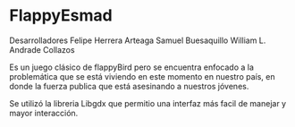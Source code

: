 # FlappyEsmad
Desarrolladores
Felipe Herrera Arteaga
Samuel Buesaquillo
William L. Andrade Collazos


Es un juego clásico de flappyBird pero se encuentra enfocado a la problemática que se está viviendo en este momento en nuestro país, en donde la fuerza publica que está asesinando a nuestros jóvenes.

Se utilizó la libreria Libgdx  que permitio una interfaz más facil de manejar y mayor interacción. 






